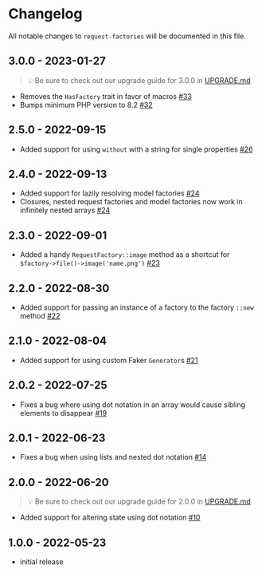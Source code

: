 # Changelog

All notable changes to `request-factories` will be documented in this file.

## 3.0.0 - 2023-01-27

> 💡 Be sure to check out our upgrade guide for 3.0.0 in [UPGRADE.md](UPGRADE.md)

- Removes the `HasFactory` trait in favor of macros [#33](https://github.com/worksome/request-factories/pull/33)
- Bumps minimum PHP version to 8.2 [#32](https://github.com/worksome/request-factories/pull/32)

## 2.5.0 - 2022-09-15

- Added support for using `without` with a string for single properties [#26](https://github.com/worksome/request-factories/pull/26)

## 2.4.0 - 2022-09-13

- Added support for lazily resolving model factories [#24](https://github.com/worksome/request-factories/pull/24)
- Closures, nested request factories and model factories now work in infinitely nested arrays [#24](https://github.com/worksome/request-factories/pull/24)

## 2.3.0 - 2022-09-01

- Added a handy `RequestFactory::image` method as a shortcut for `$factory->file()->image('name.png')` [#23](https://github.com/worksome/request-factories/pull/23)

## 2.2.0 - 2022-08-30

- Added support for passing an instance of a factory to the factory `::new` method [#22](https://github.com/worksome/request-factories/pull/22)

## 2.1.0 - 2022-08-04

- Added support for using custom Faker `Generator`s [#21](https://github.com/worksome/request-factories/pull/21)

## 2.0.2 - 2022-07-25

- Fixes a bug where using dot notation in an array would cause sibling elements to disappear [#19](https://github.com/worksome/request-factories/pull/19)

## 2.0.1 - 2022-06-23

- Fixes a bug when using lists and nested dot notation [#14](https://github.com/worksome/request-factories/pull/14)

## 2.0.0 - 2022-06-20

> 💡 Be sure to check out our upgrade guide for 2.0.0 in [UPGRADE.md](UPGRADE.md)

- Added support for altering state using dot notation [#10](https://github.com/worksome/request-factories/pull/10)

## 1.0.0 - 2022-05-23

- initial release
